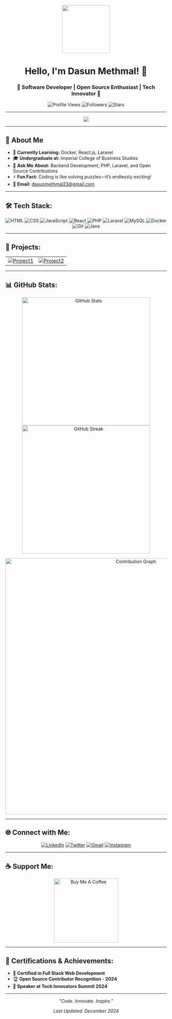 <p align="center">
  <img src="https://github.com/7oSkaaa/7oSkaaa/blob/main/Images/about_me.gif?raw=true" width="150px">
</p>

<h1 align="center">Hello, I'm Dasun Methmal! 👋</h1>
<h3 align="center">🚀 Software Developer | Open Source Enthusiast | Tech Innovator 🚀</h3>

<p align="center">
  <img src="https://komarev.com/ghpvc/?username=Dass23M&label=Profile%20Views&color=blueviolet&style=flat-square" alt="Profile Views" />
  <img src="https://img.shields.io/github/followers/Dass23M?label=Followers&color=ff69b4&style=flat-square" alt="Followers" />
  <img src="https://img.shields.io/github/stars/Dass23M?label=Stars&color=orange&style=flat-square" alt="Stars" />
</p>

---

<div align="center">
  <img src="https://readme-typing-svg.herokuapp.com?font=Fira+Code&size=24&pause=1000&color=0EF6FF&center=true&vCenter=true&width=600&lines=Empowering+Tech+Solutions;Building+Innovative+Applications;Passionate+About+Coding+and+Learning">
</div>

---

## 🌟 About Me
- 🌱 **Currently Learning:** Docker, React.js, Laravel  
- 🎓 **Undergraduate at:** Imperial College of Business Studies  
- 💬 **Ask Me About:** Backend Development, PHP, Laravel, and Open Source Contributions  
- ⚡ **Fun Fact:** Coding is like solving puzzles—it’s endlessly exciting!  
- 📧 **Email:** dasunmethmal23@gmail.com  

---

## 🛠️ Tech Stack:
<p align="center">
  <img src="https://img.shields.io/badge/HTML5-%23E34F26.svg?style=flat&logo=html5&logoColor=white" alt="HTML" />
  <img src="https://img.shields.io/badge/CSS3-%231572B6.svg?style=flat&logo=css3&logoColor=white" alt="CSS" />
  <img src="https://img.shields.io/badge/JavaScript-%23F7DF1E.svg?style=flat&logo=javascript&logoColor=black" alt="JavaScript" />
  <img src="https://img.shields.io/badge/React-%2361DAFB.svg?style=flat&logo=react&logoColor=black" alt="React" />
  <img src="https://img.shields.io/badge/PHP-%23777BB4.svg?style=flat&logo=php&logoColor=white" alt="PHP" />
  <img src="https://img.shields.io/badge/Laravel-%23FF2D20.svg?style=flat&logo=laravel&logoColor=white" alt="Laravel" />
  <img src="https://img.shields.io/badge/MySQL-%2300f.svg?style=flat&logo=mysql&logoColor=white" alt="MySQL" />
  <img src="https://img.shields.io/badge/Docker-%230db7ed.svg?style=flat&logo=docker&logoColor=white" alt="Docker" />
  <img src="https://img.shields.io/badge/Git-%23F05032.svg?style=flat&logo=git&logoColor=white" alt="Git" />
  <img src="https://img.shields.io/badge/Java-%23ED8B00.svg?style=flat&logo=openjdk&logoColor=white" alt="Java" />
</p>

---

## 🚀 Projects:
<table align="center">
<tr>
  <td align="center">
    <a href="https://github.com/Dass23M/Project1">
      <img src="https://github-readme-stats.vercel.app/api/pin/?username=Dass23M&repo=Project1&theme=radical" alt="Project1">
    </a>
  </td>
  <td align="center">
    <a href="https://github.com/Dass23M/Project2">
      <img src="https://github-readme-stats.vercel.app/api/pin/?username=Dass23M&repo=Project2&theme=radical" alt="Project2">
    </a>
  </td>
</tr>
</table>

---

## 📊 GitHub Stats:
<p align="center">
  <!-- GitHub Stats -->
  <img src="https://github-profile-summary-cards.vercel.app/api/cards/stats?username=Dass23M&theme=radical" alt="GitHub Stats" width="400" />
  
  <!-- GitHub Commit Streak -->
  <img src="https://github-profile-summary-cards.vercel.app/api/cards/productive-time?username=Dass23M&theme=radical&utcOffset=8" alt="GitHub Streak" width="400" />
</p>

<p align="center">
  <!-- Contribution Graph -->
  <img src="https://github-profile-summary-cards.vercel.app/api/cards/profile-details?username=Dass23M&theme=radical" alt="Contribution Graph" width="800" />
</p>


---

## 🌐 Connect with Me:
<p align="center">
  <a href="https://linkedin.com/in/dasunmethmal" target="_blank"><img src="https://img.icons8.com/fluent/48/000000/linkedin.png" alt="LinkedIn" /></a>
  <a href="https://twitter.com/MethmalDasun" target="_blank"><img src="https://img.icons8.com/fluent/48/000000/twitter.png" alt="Twitter" /></a>
  <a href="mailto:dasunmethmal23@gmail.com"><img src="https://img.icons8.com/fluent/48/000000/gmail.png" alt="Gmail" /></a>
  <a href="https://instagram.com/_dase23_" target="_blank"><img src="https://img.icons8.com/fluent/48/000000/instagram-new.png" alt="Instagram" /></a>
</p>

---

## ☕ Support Me:
<p align="center">
  <a href="https://www.buymeacoffee.com/Dass23M" target="_blank">
    <img src="https://cdn.buymeacoffee.com/buttons/v2/default-yellow.png" width="200" alt="Buy Me A Coffee" />
  </a>
</p>

---

## 📜 Certifications & Achievements:
- 📜 **Certified in Full Stack Web Development**  
- 🏆 **Open Source Contributor Recognition - 2024**  
- 🎤 **Speaker at Tech Innovators Summit 2024**  

---

<p align="center">
  <em>"Code. Innovate. Inspire."</em>
</p>
<p align="center">
  <em>Last Updated: December 2024</em>
</p>
